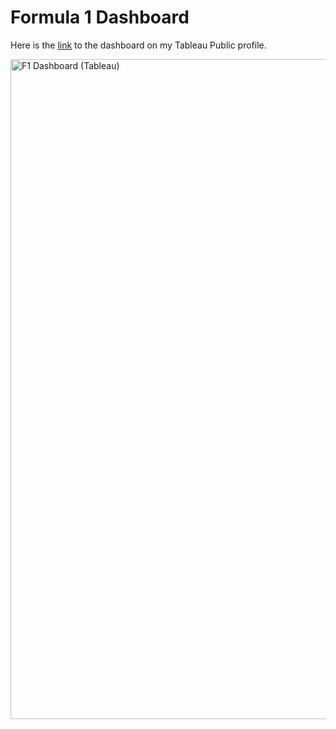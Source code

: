<h1>Formula 1 Dashboard</h1>

Here is the [link](https://public.tableau.com/app/profile/chase.boykin4104/viz/Formula1Dashboard_16964536673700/Formula1Dashboard#1) to the dashboard on my Tableau Public profile.

<img width="1056" alt="F1 Dashboard (Tableau)" src="https://github.com/chaseboykin/SQL-and-Data-Visualization-Project/assets/140556718/5822c39e-4c41-4dd0-9d93-e2cdd974c15d">
